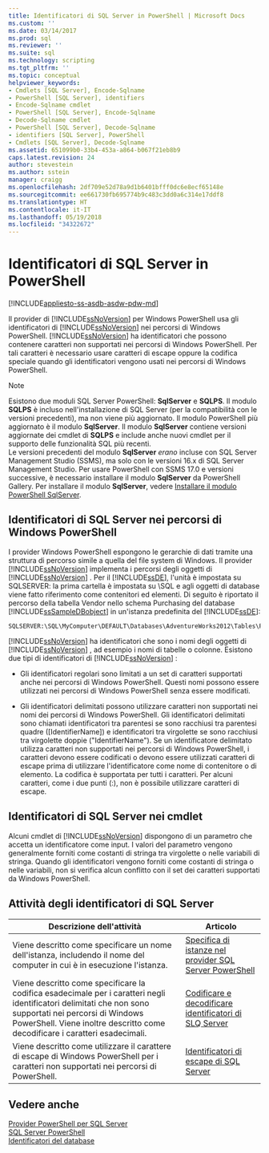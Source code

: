 ```yaml
---
title: Identificatori di SQL Server in PowerShell | Microsoft Docs
ms.custom: ''
ms.date: 03/14/2017
ms.prod: sql
ms.reviewer: ''
ms.suite: sql
ms.technology: scripting
ms.tgt_pltfrm: ''
ms.topic: conceptual
helpviewer_keywords:
- Cmdlets [SQL Server], Encode-Sqlname
- PowerShell [SQL Server], identifiers
- Encode-Sqlname cmdlet
- PowerShell [SQL Server], Encode-Sqlname
- Decode-Sqlname cmdlet
- PowerShell [SQL Server], Decode-Sqlname
- identifiers [SQL Server], PowerShell
- Cmdlets [SQL Server], Decode-Sqlname
ms.assetid: 651099b0-33b4-453a-a864-b067f21eb8b9
caps.latest.revision: 24
author: stevestein
ms.author: sstein
manager: craigg
ms.openlocfilehash: 2df709e52d78a9d1b6401bfff0dc6e8ecf65148e
ms.sourcegitcommit: ee661730fb695774b9c483c3dd0a6c314e17ddf8
ms.translationtype: HT
ms.contentlocale: it-IT
ms.lasthandoff: 05/19/2018
ms.locfileid: "34322672"
---
```

# <a name="sql-server-identifiers-in-powershell"></a>Identificatori di SQL Server in PowerShell
[!INCLUDE[appliesto-ss-asdb-asdw-pdw-md](../includes/appliesto-ss-asdb-asdw-pdw-md.md)]

Il provider di [!INCLUDE[ssNoVersion](../includes/ssnoversion-md.md)] per Windows PowerShell usa gli identificatori di [!INCLUDE[ssNoVersion](../includes/ssnoversion-md.md)] nei percorsi di Windows PowerShell. [!INCLUDE[ssNoVersion](../includes/ssnoversion-md.md)] ha identificatori che possono contenere caratteri non supportati nei percorsi di Windows PowerShell. Per tali caratteri è necessario usare caratteri di escape oppure la codifica speciale quando gli identificatori vengono usati nei percorsi di Windows PowerShell.  
  
> [!NOTE]
> Esistono due moduli SQL Server PowerShell: **SqlServer** e **SQLPS**. Il modulo **SQLPS** è incluso nell'installazione di SQL Server (per la compatibilità con le versioni precedenti), ma non viene più aggiornato. Il modulo PowerShell più aggiornato è il modulo **SqlServer**. Il modulo **SqlServer** contiene versioni aggiornate dei cmdlet di **SQLPS** e include anche nuovi cmdlet per il supporto delle funzionalità SQL più recenti.  
> Le versioni precedenti del modulo **SqlServer** *erano* incluse con SQL Server Management Studio (SSMS), ma solo con le versioni 16.x di SQL Server Management Studio. Per usare PowerShell con SSMS 17.0 e versioni successive, è necessario installare il modulo **SqlServer** da PowerShell Gallery.
> Per installare il modulo **SqlServer**, vedere [Installare il modulo PowerShell SqlServer](download-sql-server-ps-module.md).


## <a name="sql-server-identifiers-in-windows-powershell-paths"></a>Identificatori di SQL Server nei percorsi di Windows PowerShell  
 I provider Windows PowerShell espongono le gerarchie di dati tramite una struttura di percorso simile a quella del file system di Windows. Il provider [!INCLUDE[ssNoVersion](../includes/ssnoversion-md.md)] implementa i percorsi degli oggetti di [!INCLUDE[ssNoVersion](../includes/ssnoversion-md.md)] . Per il [!INCLUDE[ssDE](../includes/ssde-md.md)], l'unità è impostata su SQLSERVER: la prima cartella è impostata su \SQL e agli oggetti di database viene fatto riferimento come contenitori ed elementi. Di seguito è riportato il percorso della tabella Vendor nello schema Purchasing del database [!INCLUDE[ssSampleDBobject](../includes/sssampledbobject-md.md)] in un'istanza predefinita del [!INCLUDE[ssDE](../includes/ssde-md.md)]:  
  
```  
SQLSERVER:\SQL\MyComputer\DEFAULT\Databases\AdventureWorks2012\Tables\Purchasing.Vendor  
```  
  
 [!INCLUDE[ssNoVersion](../includes/ssnoversion-md.md)] ha identificatori che sono i nomi degli oggetti di [!INCLUDE[ssNoVersion](../includes/ssnoversion-md.md)] , ad esempio i nomi di tabelle o colonne. Esistono due tipi di identificatori di [!INCLUDE[ssNoVersion](../includes/ssnoversion-md.md)] :  
  
-   Gli identificatori regolari sono limitati a un set di caratteri supportati anche nei percorsi di Windows PowerShell. Questi nomi possono essere utilizzati nei percorsi di Windows PowerShell senza essere modificati.  
  
-   Gli identificatori delimitati possono utilizzare caratteri non supportati nei nomi dei percorsi di Windows PowerShell. Gli identificatori delimitati sono chiamati identificatori tra parentesi se sono racchiusi tra parentesi quadre ([IdentifierName]) e identificatori tra virgolette se sono racchiusi tra virgolette doppie ("IdentifierName"). Se un identificatore delimitato utilizza caratteri non supportati nei percorsi di Windows PowerShell, i caratteri devono essere codificati o devono essere utilizzati caratteri di escape prima di utilizzare l'identificatore come nome di contenitore o di elemento. La codifica è supportata per tutti i caratteri. Per alcuni caratteri, come i due punti (:), non è possibile utilizzare caratteri di escape.  
  
## <a name="sql-server-identifiers-in-cmdlets"></a>Identificatori di SQL Server nei cmdlet  
 Alcuni cmdlet di [!INCLUDE[ssNoVersion](../includes/ssnoversion-md.md)] dispongono di un parametro che accetta un identificatore come input. I valori del parametro vengono generalmente forniti come costanti di stringa tra virgolette o nelle variabili di stringa. Quando gli identificatori vengono forniti come costanti di stringa o nelle variabili, non si verifica alcun conflitto con il set dei caratteri supportati da Windows PowerShell.  
  
## <a name="sql-server-identifier-tasks"></a>Attività degli identificatori di SQL Server  
  
|Descrizione dell'attività|Articolo|  
|----------------------|-----------|  
|Viene descritto come specificare un nome dell'istanza, includendo il nome del computer in cui è in esecuzione l'istanza.|[Specifica di istanze nel provider SQL Server PowerShell](specify-instances-in-the-sql-server-powershell-provider.md)|  
|Viene descritto come specificare la codifica esadecimale per i caratteri negli identificatori delimitati che non sono supportati nei percorsi di Windows PowerShell. Viene inoltre descritto come decodificare i caratteri esadecimali.|[Codificare e decodificare identificatori di SLQ Server](encode-and-decode-sql-server-identifiers.md)|  
|Viene descritto come utilizzare il carattere di escape di Windows PowerShell per i caratteri non supportati nei percorsi di PowerShell.|[Identificatori di escape di SQL Server](escape-sql-server-identifiers.md)|  
  
## <a name="see-also"></a>Vedere anche  
 [Provider PowerShell per SQL Server](sql-server-powershell-provider.md)   
 [SQL Server PowerShell](sql-server-powershell.md)   
 [Identificatori del database](../relational-databases/databases/database-identifiers.md)  
  
  
